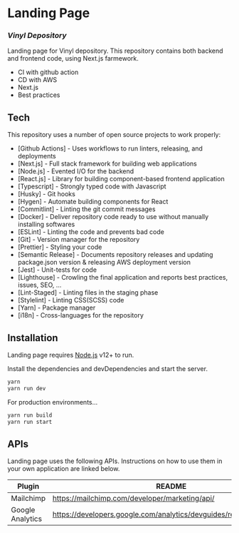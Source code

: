 # Landing Page
### _Vinyl Depository_

Landing page for Vinyl depository. This repository contains both backend and frontend code, using Next.js farmework.

- CI with github action
- CD with AWS
- Next.js
- Best practices

## Tech

This repository uses a number of open source projects to work properly:

- [Github Actions] - Uses workflows to run linters, releasing, and deployments
- [Next.js] - Full stack framework for building web applications
- [Node.js] - Evented I/O for the backend
- [React.js] - Library for building component-based frontend application
- [Typescript] - Strongly typed code with Javascript
- [Husky] - Git hooks
- [Hygen] - Automate building components for React
- [Commitlint] - Linting the git commit messages
- [Docker] - Deliver repository code ready to use without manually installing softwares
- [ESLint] - Linting the code and prevents bad code
- [Git] - Version manager for the repository
- [Prettier] - Styling your code
- [Semantic Release] - Documents repository releases and updating package.json version & releasing AWS deployment version
- [Jest] - Unit-tests for code
- [Lighthouse] - Crowling the final application and reports best practices, issues, SEO, ...
- [Lint-Staged] - Linting files in the staging phase
- [Stylelint] - Linting CSS(SCSS) code
- [Yarn] - Package manager
- [i18n] - Cross-languages for the repository

## Installation

Landing page requires [Node.js](https://nodejs.org/) v12+ to run.

Install the dependencies and devDependencies and start the server.

```sh
yarn
yarn run dev
```

For production environments...

```sh
yarn run build
yarn run start
```

## APIs

Landing page uses the following APIs.
Instructions on how to use them in your own application are linked below.

| Plugin | README |
| ------ | ------ |
| Mailchimp | https://mailchimp.com/developer/marketing/api/ |
| Google Analytics | https://developers.google.com/analytics/devguides/reporting/core/v4/ |
